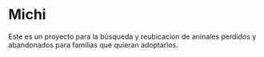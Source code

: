 # Michi
Este es un proyecto para la búsqueda y reubicacion de aninales perdidos y abandonados para familias que quieran adoptarlos.
 

